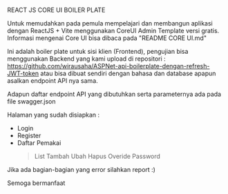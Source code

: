 REACT JS CORE UI BOILER PLATE

Untuk memudahkan pada pemula mempelajari dan membangun aplikasi dengan ReactJS + Vite 
menggunakan CoreUI Admin Template versi gratis. Informasi mengenai Core UI bisa dibaca pada
"README CORE UI.md"

Ini adalah boiler plate untuk sisi klien (Frontend), pengujian bisa menggunakan Backend 
yang kami upload di repositori : https://github.com/wirausaha/ASPNet-api-boilerplate-dengan-refresh-JWT-token
atau bisa dibuat sendiri dengan bahasa dan database apapun asalkan endpoint API nya sama. 

Adapun daftar endpoint API yang dibutuhkan serta parameternya ada pada file swagger.json

Halaman yang sudah disiapkan :
  - Login
  - Register
  - Daftar Pemakai 
    > List
    > Tambah
    > Ubah
    > Hapus
    > Overide Password

Jika ada bagian-bagian yang error silahkan report :) 

Semoga bermanfaat




